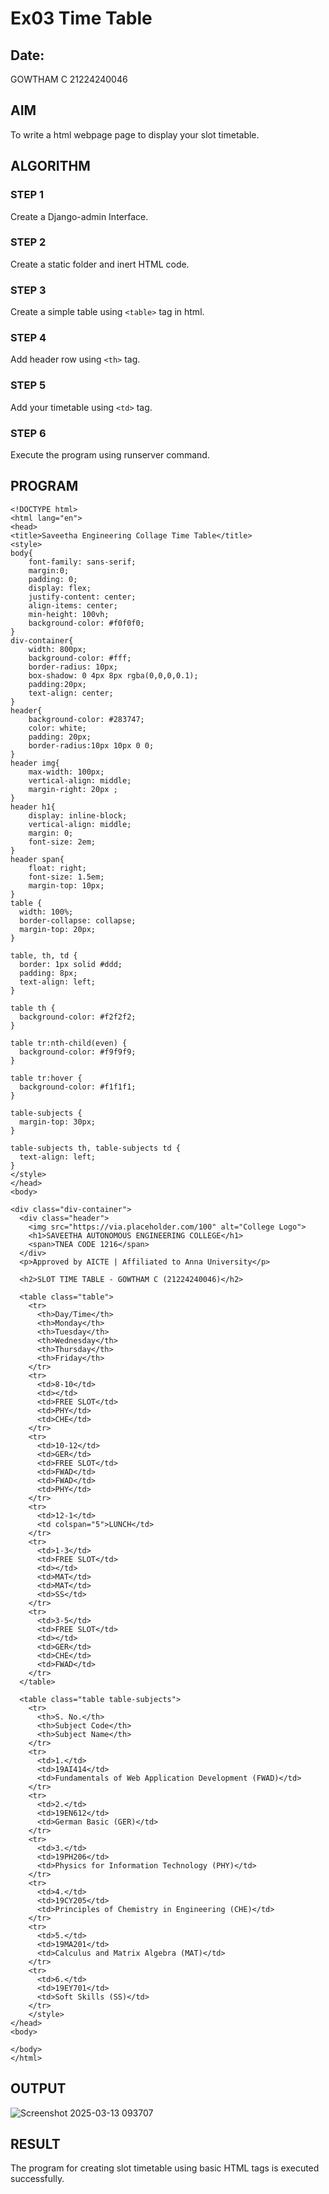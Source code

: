 # Ex03 Time Table
## Date:
GOWTHAM C
21224240046

## AIM
To write a html webpage page to display your slot timetable.

## ALGORITHM
### STEP 1
Create a Django-admin Interface.

### STEP 2
Create a static folder and inert HTML code.

### STEP 3
Create a simple table using ```<table>``` tag in html.

### STEP 4
Add header row using ```<th>``` tag.

### STEP 5
Add your timetable using ```<td>``` tag.

### STEP 6
Execute the program using runserver command.

## PROGRAM
```
<!DOCTYPE html>
<html lang="en">
<head>
<title>Saveetha Engineering Collage Time Table</title>    
<style>
body{
    font-family: sans-serif;
    margin:0;
    padding: 0;
    display: flex;
    justify-content: center;
    align-items: center;
    min-height: 100vh;
    background-color: #f0f0f0;
}
div-container{
    width: 800px;
    background-color: #fff;
    border-radius: 10px;
    box-shadow: 0 4px 8px rgba(0,0,0,0.1);
    padding:20px;
    text-align: center;
}
header{
    background-color: #283747;
    color: white;
    padding: 20px;
    border-radius:10px 10px 0 0;
}
header img{
    max-width: 100px;
    vertical-align: middle;
    margin-right: 20px ;
}
header h1{
    display: inline-block;
    vertical-align: middle;
    margin: 0;
    font-size: 2em;
}
header span{
    float: right;
    font-size: 1.5em;
    margin-top: 10px;
}
table {
  width: 100%;
  border-collapse: collapse;
  margin-top: 20px;
}

table, th, td {
  border: 1px solid #ddd;
  padding: 8px;
  text-align: left;
}

table th {
  background-color: #f2f2f2;
}

table tr:nth-child(even) {
  background-color: #f9f9f9;
}

table tr:hover {
  background-color: #f1f1f1;
}

table-subjects {
  margin-top: 30px;
}

table-subjects th, table-subjects td {
  text-align: left;
}
</style>
</head>
<body>

<div class="div-container">
  <div class="header">
    <img src="https://via.placeholder.com/100" alt="College Logo"> 
    <h1>SAVEETHA AUTONOMOUS ENGINEERING COLLEGE</h1>
    <span>TNEA CODE 1216</span>
  </div>
  <p>Approved by AICTE | Affiliated to Anna University</p>

  <h2>SLOT TIME TABLE - GOWTHAM C (21224240046)</h2>

  <table class="table">
    <tr>
      <th>Day/Time</th>
      <th>Monday</th>
      <th>Tuesday</th>
      <th>Wednesday</th>
      <th>Thursday</th>
      <th>Friday</th>
    </tr>
    <tr>
      <td>8-10</td>
      <td></td>
      <td>FREE SLOT</td>
      <td>PHY</td>
      <td>CHE</td>
    </tr>
    <tr>
      <td>10-12</td>
      <td>GER</td>
      <td>FREE SLOT</td>
      <td>FWAD</td>
      <td>FWAD</td>
      <td>PHY</td>
    </tr>
    <tr>
      <td>12-1</td>
      <td colspan="5">LUNCH</td>
    </tr>
    <tr>
      <td>1-3</td>
      <td>FREE SLOT</td>
      <td></td>
      <td>MAT</td>
      <td>MAT</td>
      <td>SS</td>
    </tr>
    <tr>
      <td>3-5</td>
      <td>FREE SLOT</td>
      <td></td>
      <td>GER</td>
      <td>CHE</td>
      <td>FWAD</td>
    </tr>
  </table>

  <table class="table table-subjects">
    <tr>
      <th>S. No.</th>
      <th>Subject Code</th>
      <th>Subject Name</th>
    </tr>
    <tr>
      <td>1.</td>
      <td>19AI414</td>
      <td>Fundamentals of Web Application Development (FWAD)</td>
    </tr>
    <tr>
      <td>2.</td>
      <td>19EN612</td>
      <td>German Basic (GER)</td>
    </tr>
    <tr>
      <td>3.</td>
      <td>19PH206</td>
      <td>Physics for Information Technology (PHY)</td>
    </tr>
    <tr>
      <td>4.</td>
      <td>19CY205</td>
      <td>Principles of Chemistry in Engineering (CHE)</td>
    </tr>
    <tr>
      <td>5.</td>
      <td>19MA201</td>
      <td>Calculus and Matrix Algebra (MAT)</td>
    </tr>
    <tr>
      <td>6.</td>
      <td>19EY701</td>
      <td>Soft Skills (SS)</td>
    </tr>
    </style>
</head>
<body>
    
</body>
</html>
```

## OUTPUT
![Screenshot 2025-03-13 093707](https://github.com/user-attachments/assets/47c5a011-54ea-4709-8750-d633456f3589)

## RESULT
The program for creating slot timetable using basic HTML tags is executed successfully.

